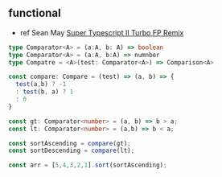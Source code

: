 ## functional

- ref Sean May [Super Typescript II Turbo FP Remix](https://www.youtube.com/watch?v=9oVKjZrgXmU)

```typescript
type Comparator<A> = (a:A, b: A) => boolean
type Comparator<A> = (a:A, b:A) => numnber
type Compatre = <A>(test: Comparator<A>) => Comparison<A>

const compare: Compare = (test) => (a, b) => {
  test(a,b) ? -1
  : test(b, a) ? 1
  : 0
}

const gt: Comparator<number> = (a, b) => b > a;
const lt: Comparator<number> = (a,b) => b < a;

const sortAscending = compare(gt);
const sortDescending = compare(lt);

const arr = [5,4,3,2,1].sort(sortAscending);
```
